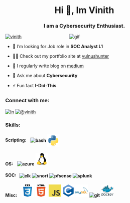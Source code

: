 <h1 align="center">Hi 👋, Im Vinith</h1>
<h3 align="center">I am a Cybersecurity Enthusiast.</h3>
<img src="https://media4.giphy.com/media/v1.Y2lkPTc5MGI3NjExd2owdnE2ejd0ajJhaWQ2NjY4a2doYjR3OTNtMWhoN3V2Z3Fhejl5YyZlcD12MV9pbnRlcm5hbF9naWZfYnlfaWQmY3Q9Zw/HzPtbOKyBoBFsK4hyc/giphy.gif" alt="gif" width="300" align="right">

<p align="left"> <a href="https://medium.com/@LazyGarfield1" target="_blank"><img src="https://img.shields.io/twitter/follow/vinithA1414?logo=twitter&style=for-the-badge" alt="vinith" /></a> </p>

- 🌱 I’m looking for Job role in **SOC Analyst L1**

- 👨‍💻 Check out my portfolio site at [vulnushunter](https://vulnushunter.github.io/Portfolio)

- 📝 I regularly write blog on [medium](https://medium.com/@LazyGarfield1)

- 💬 Ask me about **Cybersecurity**

- ⚡ Fun fact **I-Did-This**

<h3 align="left">Connect with me:</h3>
<p align="left">
<a href="https://www.linkedin.com/in/14vinith/" target="_blank"><img align="center" src="https://images.rawpixel.com/image_png_800/czNmcy1wcml2YXRlL3Jhd3BpeGVsX2ltYWdlcy93ZWJzaXRlX2NvbnRlbnQvbHIvdjk4Mi1kNS0xMF8xLnBuZw.png" alt="ln" height="30" width="40" /></a>
<a href="https://medium.com/@LazyGarfield1" target="_blank"><img align="center" src="https://raw.githubusercontent.com/rahuldkjain/github-profile-readme-generator/master/src/images/icons/Social/medium.svg" alt="@vinith" height="30" width="40" /></a>
</p>

<h3 align="left">Skills:</h3>

<h4 align="left">Scripting: &nbsp;&nbsp;
        <img src="https://www.vectorlogo.zone/logos/gnu_bash/gnu_bash-icon.svg" alt="bash" width="40" height="40" style="vertical-align: middle;"/>
        <img src="https://raw.githubusercontent.com/devicons/devicon/master/icons/python/python-original.svg" alt="python" width="40" height="40" style="vertical-align: middle;"/>
</h4>

<h4 align="left">OS: &nbsp;&nbsp;
        <img src="https://pentagram-production.imgix.net/ea053844-c063-4130-9425-4a193f82e1e3/ps_windows_01.jpg?rect=67%2C364%2C1665%2C1040&w=880&fit=crop&fm=jpg&q=70&auto=format&h=548" alt="azure" width="40" height="40"/>
        <img src="https://raw.githubusercontent.com/devicons/devicon/master/icons/linux/linux-original.svg" alt="linux" width="40" height="40"/>
</h4>

<h4 align="left">SOC:&nbsp;&nbsp;
    <img src="https://bulutistan.com/blog/wp-content/uploads/2023/09/elk-stack-nedir.jpeg" alt="elk" width="40" height="40" style="vertical-align: middle;"/>
    <img src="https://encrypted-tbn0.gstatic.com/images?q=tbn:ANd9GcSeMY4TDCWSeYc7qDbKu-VvxBYsMXwY3MKfCw&s" alt="snort" width="40" height="40" style="vertical-align: middle;"/>
    <img src="https://encrypted-tbn0.gstatic.com/images?q=tbn:ANd9GcTfTZ2Pry9zZMRkPhlX390F5oKio0m-dRjM0w&s" alt="pfsense" width="40" height="40" style="vertical-align: middle;"/>
    <img src="https://cdn.invicti.com/statics/img/techdoc/company-logos/splunk-logo.png" alt="splunk" width="40" height="40" style="vertical-align: middle;"/>
</h4>

<h4 align="left">Misc: &nbsp;&nbsp;
        <img src="https://raw.githubusercontent.com/devicons/devicon/master/icons/css3/css3-original-wordmark.svg" alt="css3" width="40" height="40"/>
        <img src="https://raw.githubusercontent.com/devicons/devicon/master/icons/html5/html5-original-wordmark.svg" alt="html5" width="40" height="40"/>
        <img src="https://raw.githubusercontent.com/devicons/devicon/master/icons/javascript/javascript-original.svg" alt="javascript" width="40" height="40"/>
        <img src="https://raw.githubusercontent.com/devicons/devicon/master/icons/c/c-original.svg" alt="c" width="40" height="40"/>
        <img src="https://raw.githubusercontent.com/devicons/devicon/master/icons/mysql/mysql-original-wordmark.svg" alt="mysql" width="40" height="40"/>
        <img src="https://www.vectorlogo.zone/logos/git-scm/git-scm-icon.svg" alt="git" width="40" height="40"/>
        <img src="https://raw.githubusercontent.com/devicons/devicon/master/icons/docker/docker-original-wordmark.svg" alt="docker" width="40" height="40"/>
</h4>



